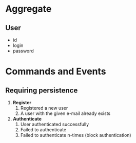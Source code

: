 # Aggregate

## User

* id
* login
* password

# Commands and Events

## Requiring persistence

1. **Register**
   1. Registered a new user
   2. A user with the given e-mail already exists
2. **Authenticate**
   1. User authenticated successfully
   2. Failed to authenticate
   3. Failed to authenticate n-times (block authentication)